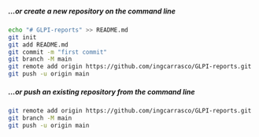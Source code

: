 ##### …or create a new repository on the command line
```sh
echo "# GLPI-reports" >> README.md
git init
git add README.md
git commit -m "first commit"
git branch -M main
git remote add origin https://github.com/ingcarrasco/GLPI-reports.git
git push -u origin main
```

##### …or push an existing repository from the command line

```sh
git remote add origin https://github.com/ingcarrasco/GLPI-reports.git
git branch -M main
git push -u origin main
```